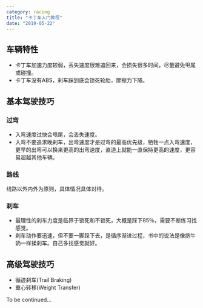 ```yaml
---
category: racing
title: "卡丁车入门教程"
date: "2019-05-22"
---
```


## 车辆特性

- 卡丁车加速力度较弱，丢失速度很难追回来，会损失很多时间，尽量避免甩尾或碰撞。
- 卡丁车没有ABS，刹车踩到底会锁死轮胎，摩擦力下降。

## 基本驾驶技巧

### 过弯

- 入弯速度过快会甩尾，会丢失速度。
- 入弯不要追求晚刹车，出弯速度才是过弯的最高优先级，牺牲一点入弯速度，更早的出弯可以换来更高的出弯速度，直道上就能一直保持更高的速度，更容易超越其他车辆。

### 路线

线路以外内外为原则，具体情况具体对待。

### 刹车

- 最理性的刹车力度是临界于锁死和不锁死，大概是踩下85％，需要不断练习找感觉。
- 刹车动作要迅速，但不要一脚跺下去，是循序渐进过程，书中的说法是像挤牛奶一样揉刹车。自己多找感觉就好。

## 高级驾驶技巧

- 循迹刹车(Trail Braking)
- 重心转移(Weight Transfer)

To be continued…
